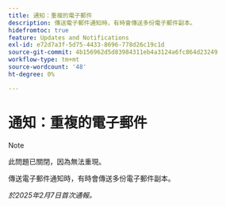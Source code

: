 ```yaml
---
title: 通知：重複的電子郵件
description: 傳送電子郵件通知時，有時會傳送多份電子郵件副本。
hidefromtoc: true
feature: Updates and Notifications
exl-id: e72d7a3f-5d75-4433-8696-778d26c19c1d
source-git-commit: 4b156962d5d83984311eb4a3124a6fc864d23249
workflow-type: tm+mt
source-wordcount: '48'
ht-degree: 0%

---
```


# 通知：重複的電子郵件

>[!NOTE]
>
>此問題已關閉，因為無法重現。

傳送電子郵件通知時，有時會傳送多份電子郵件副本。

_於2025年2月7日首次通報。_
